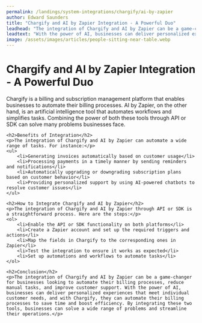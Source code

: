 ```yaml
---
permalink: /landings/system-integrations/chargify/ai-by-zapier
author: Edward Saunders
title: "Chargify and AI by Zapier Integration - A Powerful Duo"
leadhead: "The integration of Chargify and AI by Zapier can be a game-changer for businesses looking to automate their billing processes, reduce manual tasks, and improve customer support"
leadtext: "With the power of AI, businesses can deliver personalized experiences that meet individual customer needs, and with Chargify, they can automate their billing processes to save time and boost efficiency. By integrating these two tools, businesses can solve a wide range of problems and streamline their operations."
image: /assets/images/articles/people-sitting-near-table.webp
---
```

<div class="arttext">	<h1>Chargify and AI by Zapier Integration - A Powerful Duo</h1>
	<p>Chargify is a billing and subscription management platform that enables businesses to automate their billing processes. AI by Zapier, on the other hand, is an artificial intelligence tool that automates workflows and simplifies tasks. Combining the power of both these tools through API or SDK can solve many problems businesses face.</p>

	<h2>Benefits of Integration</h2>
	<p>The integration of Chargify and AI by Zapier can automate a wide range of tasks. For instance:</p>
	<ul>
		<li>Generating invoices automatically based on customer usage</li>
		<li>Processing payments in a timely manner by sending reminders and notifications</li>
		<li>Automatically upgrading or downgrading subscription plans based on customer behavior</li>
		<li>Providing personalized support by using AI-powered chatbots to resolve customer issues</li>
	</ul>

	<h2>How to Integrate Chargify and AI by Zapier</h2>
	<p>The integration of Chargify and AI by Zapier through API or SDK is a straightforward process. Here are the steps:</p>
	<ol>
		<li>Enable the API or SDK functionality on both platforms</li>
		<li>Create a Zapier account and set up the required triggers and actions</li>
		<li>Map the fields in Chargify to the corresponding ones in Zapier</li>
		<li>Test the integration to ensure it works as expected</li>
		<li>Set up automations and workflows to automate tasks</li>
	</ol>

	<h2>Conclusion</h2>
	<p>The integration of Chargify and AI by Zapier can be a game-changer for businesses looking to automate their billing processes, reduce manual tasks, and improve customer support. With the power of AI, businesses can deliver personalized experiences that meet individual customer needs, and with Chargify, they can automate their billing processes to save time and boost efficiency. By integrating these two tools, businesses can solve a wide range of problems and streamline their operations.</p>
</div>